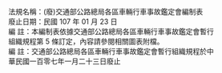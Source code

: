 法規名稱：(廢)交通部公路總局各區車輛行車事故鑑定會編制表  
廢止日期：民國 107 年 01 月 23 日  
編 註：本編制表依據交通部公路總局各區車輛行車事故鑑定會暫行  
組織規程第 5 條訂定，內容請參閱相關圖表附檔。  
編 註：交通部公路總局各區車輛行車事故鑑定會暫行組織規程於中  
華民國一百零七年一月二十三日廢止  


